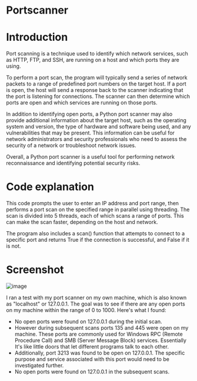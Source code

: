 # Portscanner

# Introduction
Port scanning is a technique used to identify which network services, such as HTTP, FTP, and SSH, are running on a host and which ports they are using.  

To perform a port scan, the program will typically send a series of network packets to a range of predefined port numbers on the target host. If a port is open, the host will send a response back to the scanner indicating that the port is listening for connections. The scanner can then determine which ports are open and which services are running on those ports.  

In addition to identifying open ports, a Python port scanner may also provide additional information about the target host, such as the operating system and version, the type of hardware and software being used, and any vulnerabilities that may be present. This information can be useful for network administrators and security professionals who need to assess the security of a network or troubleshoot network issues.  

Overall, a Python port scanner is a useful tool for performing network reconnaissance and identifying potential security risks. 

# Code explanation 
This code prompts the user to enter an IP address and port range, then performs a port scan on the specified range in parallel using threading. The scan is divided into 5 threads, each of which scans a range of ports. This can make the scan faster, depending on the host and network.

The program also includes a scan() function that attempts to connect to a specific port and returns True if the connection is successful, and False if it is not.

# Screenshot
![image](https://github.com/asuleman-cyber/python3---portscanner/assets/43348989/b1bbe591-dfb0-456c-8494-b8ee90d5e3ea)

I ran a  test with my port scanner on my own machine, which is also known as "localhost" or 127.0.0.1. The goal was to see if there are any open ports on my machine within the range of 0 to 1000. Here's what I found:

- No open ports were found on 127.0.0.1 during the initial scan.
- However during subsequent scans ports 135 and 445 were open on my machine. These ports are commonly used for Windows RPC (Remote Procedure Call) and SMB (Server Message Block) services. Essentially It's like little doors that let different programs talk to each other.
- Additionally, port 3213 was found to be open on 127.0.0.1. The specific purpose and service associated with this port would need to be investigated further.
- No open ports were found on 127.0.0.1 in the subsequent scans.
